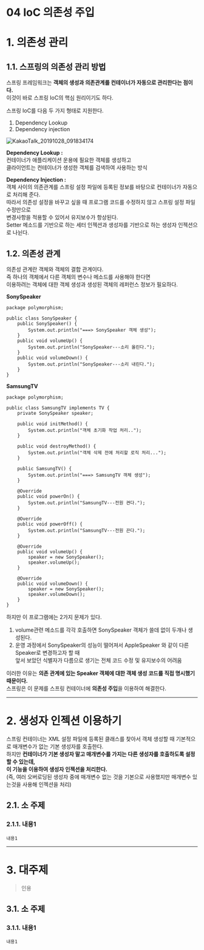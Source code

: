 04 IoC 의존성 주입
=======================
# 1. 의존성 관리    
## 1.1. 스프링의 의존성 관리 방법      
스프링 프레임워크는 **객체의 생성과 의존관계를 컨테이너가 자동으로 관리한다는 점이다.**      
이것이 바로 스프링 IoC의 핵심 원리이기도 하다.        
   
스프링 IoC를 다음 두 가지 형태로 지원한다.  
1. Dependency Lookup 
2. Dependency injection     
    
![KakaoTalk_20191028_091834174](https://user-images.githubusercontent.com/50267433/67644353-2d166900-f964-11e9-8029-c5d2210a7f84.jpg)
     
**Dependency Lookup :**     
컨테이너가 애플리케이션 운용에 필요한 객체를 생성하고            
클라이언트는 컨테이너가 생성한 객체를 검색하여 사용하는 방식              
          
**Dependency Injection :**          
객체 사이의 의존관계를 스프링 설정 파일에 등록된 정보를 바탕으로 컨테이너가 자동으로 처리해 준다.              
따라서 의존성 설정을 바꾸고 싶을 때 프로그램 코드를 수정하지 않고 스프링 설정 파일 수정만으로                 
변경사항을 적용할 수 있어서 유지보수가 항상된다.         
Setter 메소드를 기반으로 하는 세터 인젝션과 생성자를 기반으로 하는 생성자 인젝션으로 나뉜다.               
    
## 1.2. 의존성 관계
의존성 관계란 객체와 객체의 결합 관계이다.     
즉 하나의 객체에서 다른 객체의 변수나 메소드를 사용해야 한다면   
이용하려는 객체에 대한 객체 생성과 생성된 객체의 레퍼런스 정보가 필요하다.     
   
**SonySpeaker**
```
package polymorphism;

public class SonySpeaker {
	public SonySpeaker() {
		System.out.println("===> SonySpeaker 객체 생성");
	}
	public void volumeUp() {
		System.out.println("SonySpeaker---소리 올린다.");
	}
	public void volumeDown() {
		System.out.println("SonySpeaker---소리 내린다.");
	}
}
```
**SamsungTV**
```
package polymorphism;

public class SamsungTV implements TV {
	private SonySpeaker speaker;

	public void initMethod() {
		System.out.println("객체 초기화 작업 처리..");
	}

	public void destroyMethod() {
		System.out.println("객체 삭제 전에 처리할 로직 처리...");
	}

	public SamsungTV() {
		System.out.println("===> SamsungTV 객체 생성");
	}

	@Override
	public void powerOn() {
		System.out.println("SamsungTV---전원 켠다.");
	}

	@Override
	public void powerOff() {
		System.out.println("SamsungTV---전원 끈다.");
	}

	@Override
	public void volumeUp() {
		speaker = new SonySpeaker();
		speaker.volumeUp();
	}

	@Override
	public void volumeDown() {
		speaker = new SonySpeaker();
		speaker.volumeDown();
	}
}
```
하지만 이 프로그램에는 2가지 문제가 있다.     
1. volume관련 메소드를 각각 호출하면 SonySpeaker 객체가 쓸데 없이 두개나 생성된다.      
2. 운영 과정에서 SonySpeaker의 성능이 떨어져서 AppleSpeaker 와 같이 다른 Speaker로 변경하고자 할 때    
앞서 보았던 식별자가 다름으로 생기는 전체 코드 수정 및 유지보수의 어려움       
     
이러한 이유는 **의존 관계에 있는 Speaker 객체에 대한 객체 생성 코드를 직접 명시했기 때문이다.**     
스프링은 이 문제를 스프링 컨테이너에 **의존성 주입**을 이용하여 해결한다.         
       
***    
# 2. 생성자 인젝션 이용하기  
스프링 컨테이너는 XML 설정 파일에 등록된 클래스를 찾아서 객체 생성할 때 기본적으로 매개변수가 없는 기본 생성자를 호출한다.   
하지만 **컨테이너가 기본 생성자 말고 매개변수를 가지는 다른 생성자를 호출하도록 설정할 수 있는데,  
이 기능을 이용하여 생성자 인젝션을 처리한다.**  
(즉, 여러 오버로딩된 생성자 중에 매개변수 없는 것을 기본으로 사용했지만 매개변수 있는것을 사용해 인젝션을 처리) 
## 2.1. 소 주제
### 2.1.1. 내용1
```
내용1
```   

***
# 3. 대주제
> 인용
## 3.1. 소 주제
### 3.1.1. 내용1
```
내용1
```
